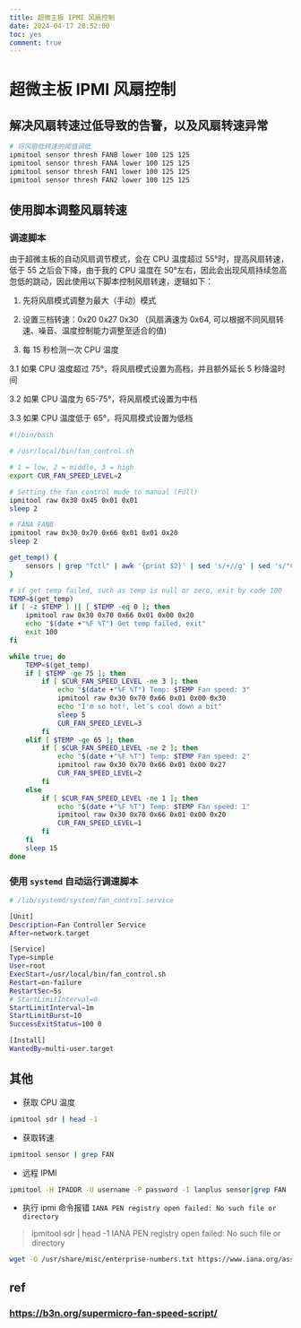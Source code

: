 ```yaml
---
title: 超微主板 IPMI 风扇控制
date: 2024-04-17 20:52:00
toc: yes
comment: true
---
```


# 超微主板 IPMI 风扇控制

## 解决风扇转速过低导致的告警，以及风扇转速异常

```bash
# 将风扇低转速的阈值调低
ipmitool sensor thresh FANB lower 100 125 125
ipmitool sensor thresh FANA lower 100 125 125
ipmitool sensor thresh FAN1 lower 100 125 125
ipmitool sensor thresh FAN2 lower 100 125 125
```

## 使用脚本调整风扇转速

### 调速脚本

由于超微主板的自动风扇调节模式，会在 CPU 温度超过 55°时，提高风扇转速，低于 55 之后会下降，由于我的 CPU 温度在 50°左右，因此会出现风扇持续忽高忽低的跳动，因此使用以下脚本控制风扇转速，逻辑如下：
1. 先将风扇模式调整为最大（手动）模式

2. 设置三档转速：0x20 0x27 0x30 （风扇满速为 0x64, 可以根据不同风扇转速、噪音、温度控制能力调整至适合的值)

3. 每 15 秒检测一次 CPU 温度

3.1 如果 CPU 温度超过 75°，将风扇模式设置为高档，并且额外延长 5 秒降温时间

3.2 如果 CPU 温度为 65-75°，将风扇模式设置为中档

3.3 如果 CPU 温度低于 65°，将风扇模式设置为低档

```bash
#!/bin/bash

# /usr/local/bin/fan_control.sh

# 1 = low, 2 = middle, 3 = high
export CUR_FAN_SPEED_LEVEL=2

# Setting the fan control mode to manual (Full)
ipmitool raw 0x30 0x45 0x01 0x01
sleep 2

# FANA FANB
ipmitool raw 0x30 0x70 0x66 0x01 0x01 0x20
sleep 2

get_temp() {
    sensors | grep "Tctl" | awk '{print $2}' | sed 's/+//g' | sed 's/°C//g' | awk -F. '{print $1}'
}

# if get temp failed, such as temp is null or zero, exit by code 100
TEMP=$(get_temp)
if [ -z $TEMP ] || [ $TEMP -eq 0 ]; then
    ipmitool raw 0x30 0x70 0x66 0x01 0x00 0x20
    echo "$(date +"%F %T") Get temp failed, exit"
    exit 100
fi

while true; do
    TEMP=$(get_temp)
    if [ $TEMP -ge 75 ]; then
        if [ $CUR_FAN_SPEED_LEVEL -ne 3 ]; then
            echo "$(date +"%F %T") Temp: $TEMP Fan speed: 3"
            ipmitool raw 0x30 0x70 0x66 0x01 0x00 0x30
            echo "I'm so hot!, let's cool down a bit"
            sleep 5
            CUR_FAN_SPEED_LEVEL=3
        fi
    elif [ $TEMP -ge 65 ]; then
        if [ $CUR_FAN_SPEED_LEVEL -ne 2 ]; then
            echo "$(date +"%F %T") Temp: $TEMP Fan speed: 2"
            ipmitool raw 0x30 0x70 0x66 0x01 0x00 0x27
            CUR_FAN_SPEED_LEVEL=2
        fi
    else
        if [ $CUR_FAN_SPEED_LEVEL -ne 1 ]; then
            echo "$(date +"%F %T") Temp: $TEMP Fan speed: 1"
            ipmitool raw 0x30 0x70 0x66 0x01 0x00 0x20
            CUR_FAN_SPEED_LEVEL=1
        fi
    fi
    sleep 15
done
```

### 使用 `systemd` 自动运行调速脚本
```bash
# /lib/systemd/system/fan_control.service

[Unit]
Description=Fan Controller Service
After=network.target

[Service]
Type=simple
User=root
ExecStart=/usr/local/bin/fan_control.sh
Restart=on-failure
RestartSec=5s
# StartLimitInterval=0
StartLimitInterval=1m
StartLimitBurst=10
SuccessExitStatus=100 0

[Install]
WantedBy=multi-user.target
```

## 其他
- 获取 CPU 温度
```bash
ipmitool sdr | head -1
```
- 获取转速
```bash
ipmitool sensor | grep FAN
```

- 远程 IPMI
```bash
ipmitool -H IPADDR -U username -P password -I lanplus sensor|grep FAN
```

- 执行 ipmi 命令报错 `IANA PEN registry open failed: No such file or directory`
> ipmitool sdr | head -1
> IANA PEN registry open failed: No such file or directory
```bash
wget -O /usr/share/misc/enterprise-numbers.txt https://www.iana.org/assignments/enterprise-numbers.txt
```

## ref

### <https://b3n.org/supermicro-fan-speed-script/>
